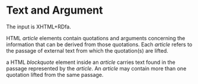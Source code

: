 # Text and Argument

The input is XHTML+RDfa.

HTML _article_ elements contain quotations and arguments concerning the information that can be derived from those quotations. Each _article_ refers to the passage of external text from which the quotation(s) are lifted.

a HTML _blockquote_ element inside an _article_ carries text found in the passage represented by the _article_. An _article_ may contain more than one quotation lifted from the same passage.

 